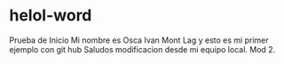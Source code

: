 # helol-word
Prueba de Inicio
Mi nombre es Osca Ivan Mont Lag y esto es mi primer ejemplo con git hub
Saludos
modificacion desde mi equipo local.
Mod 2.
